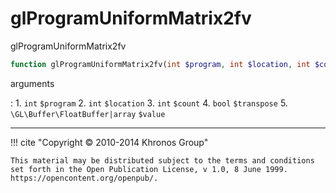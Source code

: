 # glProgramUniformMatrix2fv
glProgramUniformMatrix2fv

```php
function glProgramUniformMatrix2fv(int $program, int $location, int $count, bool $transpose, \GL\Buffer\FloatBuffer|array $value) : void
```



arguments

:    1. `int` `$program` 
    2. `int` `$location` 
    3. `int` `$count` 
    4. `bool` `$transpose` 
    5. `\GL\Buffer\FloatBuffer|array` `$value` 



---
     

!!! cite "Copyright © 2010-2014 Khronos Group"

    This material may be distributed subject to the terms and conditions set forth in the Open Publication License, v 1.0, 8 June 1999. https://opencontent.org/openpub/.
